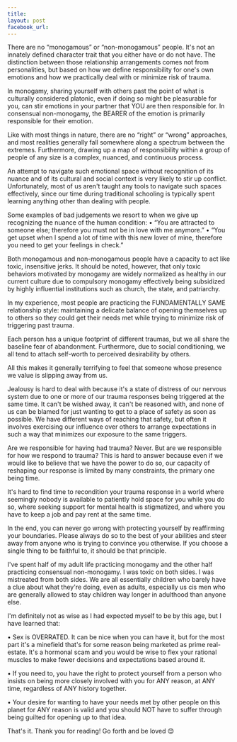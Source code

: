 ```yaml
---
title: 
layout: post
facebook_url: 
---
```


There are no “monogamous” or “non-monogamous” people. It's not an innately defined character trait that you either have or do not have. The distinction between those relationship arrangements comes not from personalities, but based on how we define responsibility for one's own emotions and how we practically deal with or minimize risk of trauma.

In monogamy, sharing yourself with others past the point of what is culturally considered platonic, even if doing so might be pleasurable for you, can stir emotions in your partner that YOU are then responsible for. In consensual non-monogamy, the BEARER of the emotion is primarily responsible for their emotion.

Like with most things in nature, there are no “right” or “wrong” approaches, and most realities generally fall somewhere along a spectrum between the extremes. Furthermore, drawing up a map of responsibility within a group of people of any size is a complex, nuanced, and continuous process.

An attempt to navigate such emotional space without recognition of its nuance and of its cultural and social context is very likely to stir up conflict. Unfortunately, most of us aren't taught any tools to navigate such spaces effectively, since our time during traditional schooling is typically spent learning anything other than dealing with people.

Some examples of bad judgements we resort to when we give up recognizing the nuance of the human condition:
• “You are attracted to someone else; therefore you must not be in love with me anymore.”
• “You get upset when I spend a lot of time with this new lover of mine, therefore you need to get your feelings in check.”

Both monogamous and non-monogamous people have a capacity to act like toxic, insensitive jerks. It should be noted, however, that only toxic behaviors motivated by monogamy are widely normalized as healthy in our current culture due to compulsory monogamy effectively being subsidized by highly influential institutions such as church, the state, and patriarchy.

In my experience, most people are practicing the FUNDAMENTALLY SAME relationship style: maintaining a delicate balance of opening themselves up to others so they could get their needs met while trying to minimize risk of triggering past trauma.

Each person has a unique footprint of different traumas, but we all share the baseline fear of abandonment. Furthermore, due to social conditioning, we all tend to attach self-worth to perceived desirability by others.

All this makes it generally terrifying to feel that someone whose presence we value is slipping away from us.

Jealousy is hard to deal with because it's a state of distress of our nervous system due to one or more of our trauma responses being triggered at the same time. It can't be wished away, it can't be reasoned with, and none of us can be blamed for just wanting to get to a place of safety as soon as possible. We have different ways of reaching that safety, but often it involves exercising our influence over others to arrange expectations in such a way that minimizes our exposure to the same triggers. 

Are we responsible for having had trauma? Never. But are we responsible for how we respond to trauma? This is hard to answer because even if we would like to believe that we have the power to do so, our capacity of reshaping our response is limited by many constraints, the primary one being time.

It's hard to find time to recondition your trauma response in a world where seemingly nobody is available to patiently hold space for you while you do so, where seeking support for mental health is stigmatized, and where you have to keep a job and pay rent at the same time.

In the end, you can never go wrong with protecting yourself by reaffirming your boundaries. Please always do so to the best of your abilities and steer away from anyone who is trying to convince you otherwise. If you choose a single thing to be faithful to, it should be that principle.

I've spent half of my adult life practicing monogamy and the other half practicing consensual non-monogamy. I was toxic on both sides. I was mistreated from both sides. We are all essentially children who barely have a clue about what they're doing, even as adults, especially us cis men who are generally allowed to stay children way longer in adulthood than anyone else.

I'm definitely not as wise as I had expected myself to be by this age, but I have learned that:

• Sex is OVERRATED. It can be nice when you can have it, but for the most part it's a minefield that's for some reason being marketed as prime real-estate. It's a hormonal scam and you would be wise to flex your rational muscles to make fewer decisions and expectations based around it.

• If you need to, you have the right to protect yourself from a person who insists on being more closely involved with you for ANY reason, at ANY time, regardless of ANY history together.

• Your desire for wanting to have your needs met by other people on this planet for ANY reason is valid and you should NOT have to suffer through being guilted for opening up to that idea.

That's it. Thank you for reading! Go forth and be loved 😊
